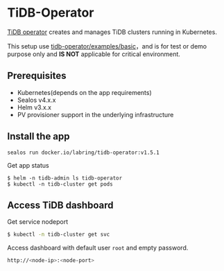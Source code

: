 # TiDB-Operator

[TiDB operator](https://github.com/pingcap/tidb-operator)  creates and manages TiDB clusters running in Kubernetes.

This setup use [tidb-operator/examples/basic](https://github.com/pingcap/tidb-operator/tree/master/examples/basic)，and is for test or demo purpose only and **IS NOT** applicable for critical environment. 

## Prerequisites

- Kubernetes(depends on the app requirements)
- Sealos v4.x.x
- Helm v3.x.x
- PV provisioner support in the underlying infrastructure

## Install the app

```shell
sealos run docker.io/labring/tidb-operator:v1.5.1
```

Get app status

```shell
$ helm -n tidb-admin ls tidb-operator
$ kubectl -n tidb-cluster get pods
```

## Access TiDB dashboard

Get service nodeport

```bash
$ kubectl -n tidb-cluster get svc
```

Access dashboard with default user `root` and empty password.

```bash
http://<node-ip>:<node-port>
```

